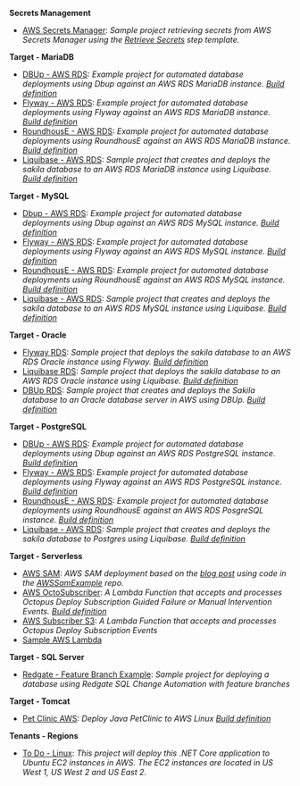 **Secrets Management**

- <a href="https://samples.octopus.app/app#/Spaces-822/projects/Projects-1702/deployments/process" target="_blank">AWS Secrets Manager</a>: *Sample project retrieving secrets from AWS Secrets Manager using the [Retrieve Secrets](https://library.octopus.com/step-templates/5d5bd3ae-09a0-41ac-9a45-42a96ee6206a/actiontemplate-aws-secrets-manager-retrieve-secrets) step template.*
    
**Target - MariaDB**

- <a href="https://samples.octopus.app/app#/Spaces-262/projects/Projects-363/deployments/process" target="_blank">DBUp - AWS RDS</a>: *Example project for automated database deployments using Dbup against an AWS RDS MariaDB instance. [Build definition](https://jenkinssample.octopus.com/job/PetClinic%20-%20Target%20-%20MariaDB%20-%20Dbup/)*
- <a href="https://samples.octopus.app/app#/Spaces-262/projects/Projects-369/deployments/process" target="_blank">Flyway - AWS RDS</a>: *Example project for automated database deployments using Flyway against an AWS RDS MariaDB instance. [Build definition](https://teamcitysample.octopus.com/buildConfiguration/Sakila_BuildFlyway)*
- <a href="https://samples.octopus.app/app#/Spaces-262/projects/Projects-424/deployments/process" target="_blank">RoundhousE - AWS RDS</a>: *Example project for automated database deployments using RoundhousE against an AWS RDS MariaDB instance. [Build definition](https://teamcitysample.octopus.com/buildConfiguration/Sakila_BuildRoundhouse)*
- <a href="https://samples.octopus.app/app#/Spaces-262/projects/Projects-703/deployments/process" target="_blank">Liquibase - AWS RDS</a>: *Sample project that creates and deploys the sakila database to an AWS RDS MariaDB instance using Liquibase. [Build definition](https://teamcitysample.octopus.com/buildConfiguration/Sakila_BuildLiquibase)*
    
**Target - MySQL**

- <a href="https://samples.octopus.app/app#/Spaces-242/projects/Projects-353/deployments/process" target="_blank">Dbup - AWS RDS</a>: *Example project for automated database deployments using Dbup against an AWS RDS MySQL instance.  [Build definition](https://teamcitysample.octopus.com/buildConfiguration/Target_MySQL_AWS_Dbup)*
- <a href="https://samples.octopus.app/app#/Spaces-242/projects/Projects-361/deployments/process" target="_blank">Flyway - AWS RDS</a>: *Example project for automated database deployments using Flyway against an AWS RDS MySQL instance. [Build definition](https://teamcitysample.octopus.com/buildConfiguration/Sakila_BuildFlyway)*
- <a href="https://samples.octopus.app/app#/Spaces-242/projects/Projects-387/deployments/process" target="_blank">RoundhousE - AWS RDS</a>: *Example project for automated database deployments using RoundhousE against an AWS RDS MySQL instance. [Build definition](https://teamcitysample.octopus.com/buildConfiguration/Sakila_BuildRoundhouse)*
- <a href="https://samples.octopus.app/app#/Spaces-242/projects/Projects-869/deployments/process" target="_blank">Liquibase - AWS RDS</a>: *Sample project that creates and deploys the sakila database to an AWS RDS MySQL instance using Liquibase. [Build definition](https://teamcitysample.octopus.com/buildConfiguration/Sakila_BuildLiquibase)*
    
**Target - Oracle**

- <a href="https://samples.octopus.app/app#/Spaces-422/projects/Projects-663/deployments/process" target="_blank">Flyway RDS</a>: *Sample project that deploys the sakila database to an AWS RDS Oracle instance using Flyway. [Build definition](https://teamcitysample.octopus.com/buildConfiguration/Sakila_BuildLiquibase)*
- <a href="https://samples.octopus.app/app#/Spaces-422/projects/Projects-701/deployments/process" target="_blank">Liquibase RDS</a>: *Sample project that deploys the sakila database to an AWS RDS Oracle instance using Liquibase. [Build definition](https://teamcitysample.octopus.com/buildConfiguration/Sakila_BuildLiquibase)*
- <a href="https://samples.octopus.app/app#/Spaces-422/projects/Projects-883/deployments/process" target="_blank">DBUp RDS</a>: *Sample project that creates and deploys the Sakila database to an Oracle database server in AWS using DBUp.  [Build definition](https://teamcitysample.octopus.com/buildConfiguration/Sakila_BuildDBUp)*
    
**Target - PostgreSQL**

- <a href="https://samples.octopus.app/app#/Spaces-243/projects/Projects-372/deployments/process" target="_blank">DBUp - AWS RDS</a>: *Example project for automated database deployments using Dbup against an AWS RDS PostgreSQL instance. [Build definition](https://teamcitysample.octopus.com/buildConfiguration/Sakila_BuildDBUp)*
- <a href="https://samples.octopus.app/app#/Spaces-243/projects/Projects-373/deployments/process" target="_blank">Flyway - AWS RDS</a>: *Example project for automated database deployments using Flyway against an AWS RDS PostgreSQL instance. [Build definition](https://teamcitysample.octopus.com/buildConfiguration/Sakila_BuildFlyway)*
- <a href="https://samples.octopus.app/app#/Spaces-243/projects/Projects-442/deployments/process" target="_blank">RoundhousE - AWS RDS</a>: *Example project for automated database deployments using RoundhousE against an AWS RDS PosgreSQL instance. [Build definition](https://bitbucket.org/octopussamples/sakila/src/posgres/)*
- <a href="https://samples.octopus.app/app#/Spaces-243/projects/Projects-867/deployments/process" target="_blank">Liquibase - AWS RDS</a>: *Sample project that creates and deploys the sakila database to Postgres using Liquibase. [Build definition](https://teamcitysample.octopus.com/buildConfiguration/Sakila_BuildLiquibase)*
    
**Target - Serverless**

- <a href="https://samples.octopus.app/app#/Spaces-1/projects/Projects-1465/deployments/process" target="_blank">AWS SAM</a>: *AWS SAM deployment based on the [blog post](https://octopus.com/blog/aws-sam-and-octopus) using code in the [AWSSamExample](https://github.com/OctopusSamples/AWSSamExample) repo.*
- <a href="https://samples.octopus.app/app#/Spaces-1/projects/Projects-1742/deployments/process" target="_blank">AWS OctoSubscriber</a>: *A Lambda Function that accepts and processes Octopus Deploy Subscription Guided Failure or Manual Intervention Events. [Build definition](https://github.com/OctopusSamples/OctoSubscriber/blob/main/.github/workflows/AWSLambdas.yml)*
- <a href="https://samples.octopus.app/app#/Spaces-1/projects/Projects-1781/deployments/process" target="_blank">AWS Subscriber S3</a>: *A Lambda Function that accepts and processes Octopus Deploy Subscription Events*
- <a href="https://samples.octopus.app/app#/Spaces-1/projects/Projects-511/deployments/process" target="_blank">Sample AWS Lambda</a>
    
**Target - SQL Server**

- <a href="https://samples.octopus.app/app#/Spaces-106/projects/Projects-374/deployments/process" target="_blank">Redgate - Feature Branch Example</a>: *Sample project for deploying a database using Redgate SQL Change Automation with feature branches*
    
**Target - Tomcat**

- <a href="https://samples.octopus.app/app#/Spaces-203/projects/Projects-371/deployments/process" target="_blank">Pet Clinic AWS</a>: *Deploy Java PetClinic to AWS Linux [Build definition](https://dev.azure.com/octopussamples/PetClinic/_build?definitionId=25)*
    
**Tenants - Regions**

- <a href="https://samples.octopus.app/app#/Spaces-102/projects/Projects-148/deployments/process" target="_blank">To Do - Linux</a>: *This project will deploy this .NET Core application to Ubuntu EC2 instances in AWS. The EC2 instances are located in US West 1, US West 2 and US East 2.*
